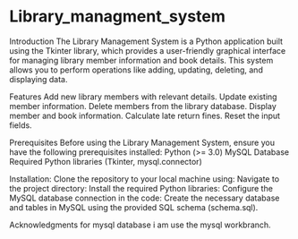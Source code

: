 # Library_managment_system


Introduction
The Library Management System is a Python application built using the Tkinter library, which provides a user-friendly graphical interface for managing library member information and book details. This system allows you to perform operations like adding, updating, deleting, and displaying data.

Features
Add new library members with relevant details.
Update existing member information.
Delete members from the library database.
Display member and book information.
Calculate late return fines.
Reset the input fields.


Prerequisites
Before using the Library Management System, ensure you have the following prerequisites installed:
Python (>= 3.0)
MySQL Database
Required Python libraries (Tkinter, mysql.connector)

Installation:
Clone the repository to your local machine using:
Navigate to the project directory:
Install the required Python libraries:
Configure the MySQL database connection in the code:
Create the necessary database and tables in MySQL using the provided SQL schema (schema.sql).

Acknowledgments
for mysql database i am use the mysql workbranch.

